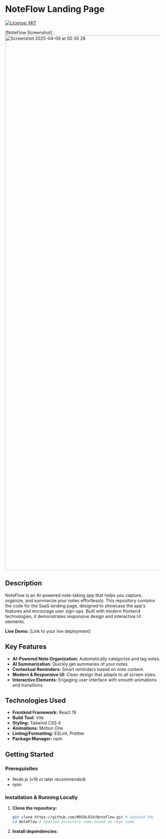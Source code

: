 # NoteFlow Landing Page

[![License: MIT](https://img.shields.io/badge/License-MIT-yellow.svg)](https://opensource.org/licenses/MIT) <!-- Optional: Add a license if you choose one -->

[NoteFlow Screenshot] : <img width="1728" alt="Screenshot 2025-04-09 at 00 30 26" src="https://github.com/user-attachments/assets/eb929eb3-8732-44db-b146-b6de9db06be9" />


## Description

NoteFlow is an AI-powered note-taking app that helps you capture, organize, and summarize your notes effortlessly. This repository contains the code for the SaaS landing page, designed to showcase the app's features and encourage user sign-ups. Built with modern frontend technologies, it demonstrates responsive design and interactive UI elements.

**Live Demo:** [Link to your live deployment] <!-- TODO: Add link to live demo once deployed dont forget  -->

## Key Features

*   **AI-Powered Note Organization:** Automatically categorize and tag notes.
*   **AI Summarization:** Quickly get summaries of your notes.
*   **Contextual Reminders:** Smart reminders based on note content.
*   **Modern & Responsive UI:** Clean design that adapts to all screen sizes.
*   **Interactive Elements:** Engaging user interface with smooth animations and transitions.

## Technologies Used

*   **Frontend Framework:** React 19
*   **Build Tool:** Vite
*   **Styling:** Tailwind CSS 4
*   **Animations:** Motion One
*   **Linting/Formatting:** ESLint, Prettier
*   **Package Manager:** npm

## Getting Started

### Prerequisites

*   Node.js (v18 or later recommended)
*   npm

### Installation & Running Locally

1.  **Clone the repository:**
    ```bash
    git clone https://github.com/MOSOLO19/NoteFlow.git # Updated URL
    cd NoteFlow # Updated directory name based on repo name
    ```

2.  **Install dependencies:**
    ```
